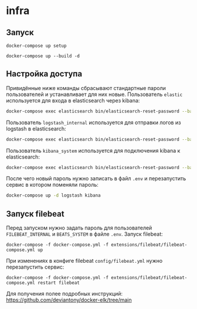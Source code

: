 # infra
## Запуск
```console
docker-compose up setup
```
```console
docker-compose up --build -d
```
## Настройка доступа
Привидённые ниже команды сбрасывают стандартные пароли пользователей и устанавливает для них новые.
Пользователь `elastic` используется для входа в elasticsearch через kibana:
```sh
docker-compose exec elasticsearch bin/elasticsearch-reset-password --batch --user elastic
```
Пользователь `logstash_internal` используется для отправки логов из logstash в elasticsearch:
```sh
docker-compose exec elasticsearch bin/elasticsearch-reset-password --batch --user logstash_internal
```
Пользователь `kibana_system` используется для подключения kibana к elasticsearch:
```sh
docker-compose exec elasticsearch bin/elasticsearch-reset-password --batch --user kibana_system
```
После чего новый пароль нужно записать в файл `.env` и перезапустить сервис в котором поменяли пароль:
```sh
docker-compose up -d logstash kibana
```
## Запуск filebeat
Перед запуском нужно задать пароль для пользователей `FILEBEAT_INTERNAL` и `BEATS_SYSTEM` в файле `.env`.
Запуск filebeat:
```console
docker-compose -f docker-compose.yml -f extensions/filebeat/filebeat-compose.yml up
```
При изменениях в конфиге filebeat `config/filebeat.yml` нужно перезапустить сервис:
```console
docker-compose -f docker-compose.yml -f extensions/filebeat/filebeat-compose.yml restart filebeat
```

Для получения полее подробных инструкций:
https://github.com/deviantony/docker-elk/tree/main